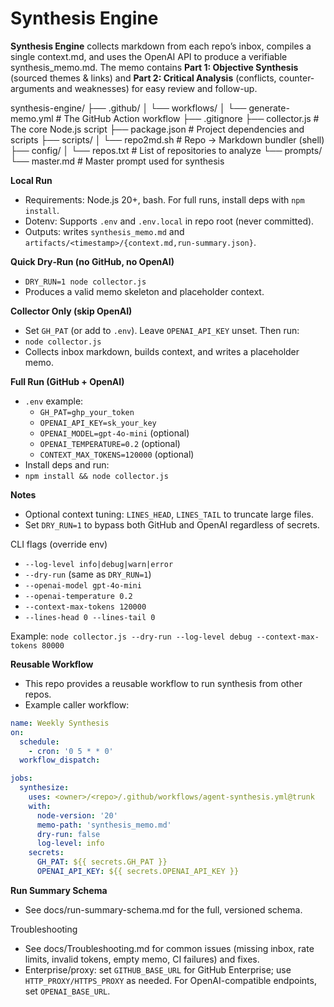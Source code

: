 # Synthesis Engine

**Synthesis Engine** collects markdown from each repo’s inbox, compiles a single context.md, and uses the OpenAI API to produce a verifiable synthesis_memo.md. The memo contains **Part 1: Objective Synthesis** (sourced themes & links) and **Part 2: Critical Analysis** (conflicts, counter-arguments and weaknesses) for easy review and follow-up.

synthesis-engine/
├── .github/
│   └── workflows/
│       └── generate-memo.yml   # The GitHub Action workflow
├── .gitignore
├── collector.js                # The core Node.js script
├── package.json                # Project dependencies and scripts
├── scripts/
│   └── repo2md.sh              # Repo → Markdown bundler (shell)
├── config/
│   └── repos.txt               # List of repositories to analyze
└── prompts/
    └── master.md               # Master prompt used for synthesis

**Local Run**
- Requirements: Node.js 20+, bash. For full runs, install deps with `npm install`.
- Dotenv: Supports `.env` and `.env.local` in repo root (never committed).
- Outputs: writes `synthesis_memo.md` and `artifacts/<timestamp>/{context.md,run-summary.json}`.

**Quick Dry‑Run (no GitHub, no OpenAI)**
- `DRY_RUN=1 node collector.js`
- Produces a valid memo skeleton and placeholder context.

**Collector Only (skip OpenAI)**
- Set `GH_PAT` (or add to `.env`). Leave `OPENAI_API_KEY` unset. Then run:
- `node collector.js`
- Collects inbox markdown, builds context, and writes a placeholder memo.

**Full Run (GitHub + OpenAI)**
- `.env` example:
  - `GH_PAT=ghp_your_token`
  - `OPENAI_API_KEY=sk_your_key`
  - `OPENAI_MODEL=gpt-4o-mini` (optional)
  - `OPENAI_TEMPERATURE=0.2` (optional)
  - `CONTEXT_MAX_TOKENS=120000` (optional)
- Install deps and run:
- `npm install && node collector.js`

**Notes**
- Optional context tuning: `LINES_HEAD`, `LINES_TAIL` to truncate large files.
- Set `DRY_RUN=1` to bypass both GitHub and OpenAI regardless of secrets.

CLI flags (override env)
- `--log-level info|debug|warn|error`
- `--dry-run` (same as `DRY_RUN=1`)
- `--openai-model gpt-4o-mini`
- `--openai-temperature 0.2`
- `--context-max-tokens 120000`
- `--lines-head 0 --lines-tail 0`

Example: `node collector.js --dry-run --log-level debug --context-max-tokens 80000`

**Reusable Workflow**
- This repo provides a reusable workflow to run synthesis from other repos.
- Example caller workflow:

```yaml
name: Weekly Synthesis
on:
  schedule:
    - cron: '0 5 * * 0'
  workflow_dispatch:

jobs:
  synthesize:
    uses: <owner>/<repo>/.github/workflows/agent-synthesis.yml@trunk
    with:
      node-version: '20'
      memo-path: 'synthesis_memo.md'
      dry-run: false
      log-level: info
    secrets:
      GH_PAT: ${{ secrets.GH_PAT }}
      OPENAI_API_KEY: ${{ secrets.OPENAI_API_KEY }}
```

**Run Summary Schema**
- See docs/run-summary-schema.md for the full, versioned schema.

Troubleshooting
- See docs/Troubleshooting.md for common issues (missing inbox, rate limits, invalid tokens, empty memo, CI failures) and fixes.
- Enterprise/proxy: set `GITHUB_BASE_URL` for GitHub Enterprise; use `HTTP_PROXY/HTTPS_PROXY` as needed. For OpenAI-compatible endpoints, set `OPENAI_BASE_URL`.
